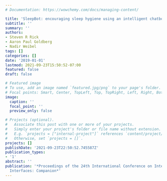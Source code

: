 ```yaml
---
# Documentation: https://wowchemy.com/docs/managing-content/

title: 'SleepBot: encouraging sleep hygiene using an intelligent chatbot'
subtitle: ''
summary: ''
authors:
- Steven R Rick
- Aaron Paul Goldberg
- Nadir Weibel
tags: []
categories: []
date: '2019-01-01'
lastmod: 2021-09-23T15:50:52-07:00
featured: false
draft: false

# Featured image
# To use, add an image named `featured.jpg/png` to your page's folder.
# Focal points: Smart, Center, TopLeft, Top, TopRight, Left, Right, BottomLeft, Bottom, BottomRight.
image:
  caption: ''
  focal_point: ''
  preview_only: false

# Projects (optional).
#   Associate this post with one or more of your projects.
#   Simply enter your project's folder or file name without extension.
#   E.g. `projects = ["internal-project"]` references `content/project/deep-learning/index.md`.
#   Otherwise, set `projects = []`.
projects: []
publishDate: '2021-09-23T22:50:52.745587Z'
publication_types:
- '1'
abstract: ''
publication: '*Proceedings of the 24th International Conference on Intelligent User
  Interfaces: Companion*'
---
```


